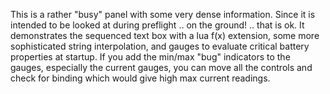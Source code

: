 This is a rather \"busy\" panel with some very dense information. Since it is
intended to be looked at during preflight .. on the ground! .. that is ok. It
demonstrates the sequenced text box with a lua f(x) extension, some more
sophisticated string interpolation, and gauges to evaluate critical battery
properties at startup. If you add the min/max \"bug\" indicators to the gauges,
especially the current gauges, you can move all the controls and check for
binding which would give high max current readings.
